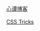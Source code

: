 [心谭博客](https://xin-tan.com/)</br></br>[CSS Tricks](https://qishaoxuan.github.io/css_tricks/)</br></br>